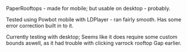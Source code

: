 PaperRooftops - made for mobile; but usable on desktop - probably.

Tested using Powbot mobile with LDPlayer - ran fairly smooth. Has some error correction built in to it.

Currently testing with desktop; Seems like it does require some custom bounds aswell, as it had trouble with clicking varrock rooftop Gap earlier.
